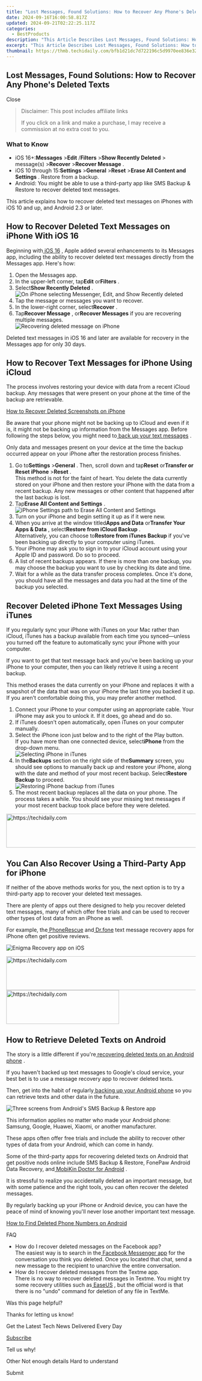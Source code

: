 ```yaml
---
title: "Lost Messages, Found Solutions: How to Recover Any Phone's Deleted Texts"
date: 2024-09-16T16:00:58.817Z
updated: 2024-09-21T02:22:25.117Z
categories:
  - BestProducts
description: "This Article Describes Lost Messages, Found Solutions: How to Recover Any Phone's Deleted Texts"
excerpt: "This Article Describes Lost Messages, Found Solutions: How to Recover Any Phone's Deleted Texts"
thumbnail: https://thmb.techidaily.com/bfb1d21dc7d722196c5d9970ee836e32f9c269de5a947c34e2d77d2e46b3f931.jpg
---
```


## Lost Messages, Found Solutions: How to Recover Any Phone's Deleted Texts

Close 

>  Disclaimer: This post includes affiliate links
>
>  If you click on a link and make a purchase, I may receive a commission at no extra cost to you.
>

###  What to Know

* iOS 16+:**Messages** \>**Edit** /**Filters** \>**Show Recently Deleted** \> message(s) >**Recover** \>**Recover Message** .
* iOS 10 through 15:**Settings** \>**General** \>**Reset** \>**Erase All Content and Settings** . Restore from a backup.
* Android: You might be able to use a third-party app like SMS Backup & Restore to recover deleted text messages.

 This article explains how to recover deleted text messages on iPhones with iOS 10 and up, and Android 2.3 or later.

##  How to Recover Deleted Text Messages on iPhone With iOS 16

 Beginning with[ iOS 16](https://www.lifewire.com/ios-16-news-and-rumors-5509306) , Apple added several enhancements to its Messages app, including the ability to recover deleted text messages directly from the Messages app. Here's how:

1. Open the Messages app.
2. In the upper-left corner, tap**Edit** or**Filters** .
3. Select**Show Recently Deleted** .  
![On iPhone selecting Messenger, Edit, and Show Recently deleted](https://www.lifewire.com/thmb/HV9nLK1tRAIpM0enisbkwsJL6-U=/1500x0/filters:no_upscale():max_bytes(150000):strip_icc():format(webp)/01iphoneeditrecentlydeletedcopy-270dbf76be084cd4b56747e7c9509b2c.jpg)
4. Tap the message or messages you want to recover.
5. In the lower-right corner, select**Recover** .
6. Tap**Recover Message** , or**Recover Messages** if you are recovering multiple messages.  
![Recovering deleted message on iPhone](https://www.lifewire.com/thmb/8zszq4db6h5WhQ97HLrSwp3U5E0=/1500x0/filters:no_upscale():max_bytes(150000):strip_icc():format(webp)/iphonerecoverrecovermessage-984e693d05ea4c10895b9c9eff024ce2.jpg)

 Deleted text messages in iOS 16 and later are available for recovery in the Messages app for only 30 days.

##  How to Recover Text Messages for iPhone Using iCloud

 The process involves restoring your device with data from a recent iCloud backup. Any messages that were present on your phone at the time of the backup are retrievable.

[  How to Recover Deleted Screenshots on iPhone ](https://www.lifewire.com/recover-deleted-screenshots-on-iphone-5213328) 

 Be aware that your phone might not be backing up to iCloud and even if it is, it might not be backing up information from the Messages app. Before following the steps below, you might need to[ back up your text messages](https://www.lifewire.com/how-to-save-text-messages-4172887) .

 Only data and messages present on your device at the time the backup occurred appear on your iPhone after the restoration process finishes.

1. Go to**Settings** \>**General** . Then, scroll down and tap**Reset** or**Transfer or Reset iPhone** \>**Reset** .  
 This method is not for the faint of heart. You delete the data currently stored on your iPhone and then restore your iPhone with the data from a recent backup. Any new messages or other content that happened after the last backup is lost.
2. Tap**Erase All Content and Settings** .  
![iPhone Settings path to Erase All Content and Settings](https://www.lifewire.com/thmb/Pmh-wIQmp77y7qRzNIFD_u7LIx0=/1500x0/filters:no_upscale():max_bytes(150000):strip_icc():format(webp)/002-recover-deleted-text-messages-on-any-phone-4172567.-eaf5195f5a6a4397b45f05532aa466e6.jpg)
3. Turn on your iPhone and begin setting it up as if it were new.
4. When you arrive at the window titled**Apps and Data** or**Transfer Your Apps & Data** , select**Restore from iCloud Backup** .  
 Alternatively, you can choose to**Restore from iTunes Backup** if you've been backing up directly to your computer using iTunes.
5. Your iPhone may ask you to sign in to your iCloud account using your Apple ID and password. Do so to proceed.
6. A list of recent backups appears. If there is more than one backup, you may choose the backup you want to use by checking its date and time.
7. Wait for a while as the data transfer process completes. Once it's done, you should have all the messages and data you had at the time of the backup you selected.

##  Recover Deleted iPhone Text Messages Using iTunes

 If you regularly sync your iPhone with iTunes on your Mac rather than iCloud, iTunes has a backup available from each time you synced—unless you turned off the feature to automatically sync your iPhone with your computer.

 If you want to get that text message back and you've been backing up your iPhone to your computer, then you can likely retrieve it using a recent backup.

 This method erases the data currently on your iPhone and replaces it with a snapshot of the data that was on your iPhone the last time you backed it up. If you aren't comfortable doing this, you may prefer another method.

1. Connect your iPhone to your computer using an appropriate cable. Your iPhone may ask you to unlock it. If it does, go ahead and do so.
2. If iTunes doesn't open automatically, open iTunes on your computer manually.
3. Select the iPhone icon just below and to the right of the Play button.  
 If you have more than one connected device, select**iPhone** from the drop-down menu.  
![Selecting iPhone in iTunes](https://www.lifewire.com/thmb/gXezty5SFyWaoc69A7BHimhbNao=/1500x0/filters:no_upscale():max_bytes(150000):strip_icc():format(webp)/003-recover-deleted-text-messages-on-any-phone-4172567-44383e96fbd94a7484cbddc4bd382e78.jpg)
4. In the**Backups** section on the right side of the**Summary** screen, you should see options to manually back up and restore your iPhone, along with the date and method of your most recent backup. Select**Restore Backup** to proceed.  
![Restoring iPhone backup from iTunes](https://www.lifewire.com/thmb/ZmyhgdIvIZ2SH59u8iejRQQ1bHU=/1500x0/filters:no_upscale():max_bytes(150000):strip_icc():format(webp)/004-recover-deleted-text-messages-on-any-phone-4172567.-398171d5b8984332b2c123770b1229e0.jpg)
5. The most recent backup replaces all the data on your phone. The process takes a while. You should see your missing text messages if your most recent backup took place before they were deleted.

<!-- affiliate ads begin -->
<a href="https://appsumo.8odi.net/c/5597632/2049370/7443" target="_top" id="2049370">
  <img src="//a.impactradius-go.com/display-ad/7443-2049370" border="0" alt="https://techidaily.com" width="728" height="90"/>
</a>
<img height="0" width="0" src="https://appsumo.8odi.net/i/5597632/2049370/7443" style="position:absolute;visibility:hidden;" border="0" />
<!-- affiliate ads end -->

##  You Can Also Recover Using a Third-Party App for iPhone

 If neither of the above methods works for you, the next option is to try a third-party app to recover your deleted text messages.

 There are plenty of apps out there designed to help you recover deleted text messages, many of which offer free trials and can be used to recover other types of lost data from an iPhone as well.

 For example, the[ PhoneRescue](https://www.imobie.com/phonerescue/ios-data-recovery.htm) and[ Dr.fone](https://drfone.wondershare.com/ios-data-recovery.html) text message recovery apps for iPhone often get positive reviews.

![Enigma Recovery app on iOS](https://www.lifewire.com/thmb/Lcg-29N3oMIFsoZKv7GS_rdUlYc=/1500x0/filters:no_upscale():max_bytes(150000):strip_icc():format(webp)/004_recover-deleted-text-messages-on-any-phone-4172567-5c86e15cc9e77c0001422faa.jpg) 

<!-- affiliate ads begin -->
<a href="https://unicoeye.pxf.io/c/5597632/2134248/18498" target="_top" id="2134248">
  <img src="//a.impactradius-go.com/display-ad/18498-2134248" border="0" alt="https://techidaily.com" width="728" height="90"/>
</a>
<img height="0" width="0" src="https://unicoeye.pxf.io/i/5597632/2134248/18498" style="position:absolute;visibility:hidden;" border="0" />
<!-- affiliate ads end -->

<!-- affiliate ads begin -->
<a href="https://aligracehair.sjv.io/c/5597632/1880956/19272" target="_top" id="1880956">
  <img src="//a.impactradius-go.com/display-ad/19272-1880956" border="0" alt="https://techidaily.com" width="300" height="90"/>
</a>
<img height="0" width="0" src="https://aligracehair.sjv.io/i/5597632/1880956/19272" style="position:absolute;visibility:hidden;" border="0" />
<!-- affiliate ads end -->

##  How to Retrieve Deleted Texts on Android

 The story is a little different if you're[ recovering deleted texts on an Android phone](https://www.lifewire.com/recover-deleted-texts-on-android-4174108) .

 If you haven't backed up text messages to Google's cloud service, your best bet is to use a message recovery app to recover deleted texts.

 Then, get into the habit of regularly[ backing up your Android phone](https://www.lifewire.com/backup-android-phone-4177052) so you can retrieve texts and other data in the future.

![Three screens from Android's SMS Backup & Restore app](https://www.lifewire.com/thmb/jd5UR6x6B1TbdDC1uUpB6oXeZqE=/1500x0/filters:no_upscale():max_bytes(150000):strip_icc():format(webp)/003_recover-deleted-text-messages-on-any-phone-4172567-5c86ccdd46e0fb00011366e4.jpg) 

 This information applies no matter who made your Android phone: Samsung, Google, Huawei, Xiaomi, or another manufacturer.

 These apps often offer free trials and include the ability to recover other types of data from your Android, which can come in handy.

 Some of the third-party apps for recovering deleted texts on Android that get positive nods online include SMS Backup & Restore, FonePaw Android Data Recovery, and[ MobiKin Doctor for Android](https://www.mobikin.com/doctor-for-android/) .

 It is stressful to realize you accidentally deleted an important message, but with some patience and the right tools, you can often recover the deleted messages.

 By regularly backing up your iPhone or Android device, you can have the peace of mind of knowing you'll never lose another important text message.

[  How to Find Deleted Phone Numbers on Android ](https://www.lifewire.com/retrieve-deleted-phone-numbers-on-android-5186576) 

 FAQ

* How do I recover deleted messages on the Facebook app?  
 The easiest way is to search in the[ Facebook Messenger app](https://www.lifewire.com/facebook-messenger-4103719) for the conversation you think you deleted. Once you located that chat, send a new message to the recipient to unarchive the entire conversation.
* How do I recover deleted messages from the Textme app.  
 There is no way to recover deleted messages in Textme. You might try some recovery utilities such as[ EaseUS](https://www.lifewire.com/easeus-data-recovery-wizard-review-2622879) , but the official word is that there is no "undo" command for deletion of any file in TextMe.

Was this page helpful?

Thanks for letting us know!

 Get the Latest Tech News Delivered Every Day

[ Subscribe ](https://www.lifewire.com/#) 

Tell us why!

 Other  Not enough details  Hard to understand 

 Submit 

<ins class="adsbygoogle"
     style="display:block"
     data-ad-format="autorelaxed"
     data-ad-client="ca-pub-7571918770474297"
     data-ad-slot="1223367746"></ins>

<ins class="adsbygoogle"
     style="display:block"
     data-ad-client="ca-pub-7571918770474297"
     data-ad-slot="8358498916"
     data-ad-format="auto"
     data-full-width-responsive="true"></ins>



